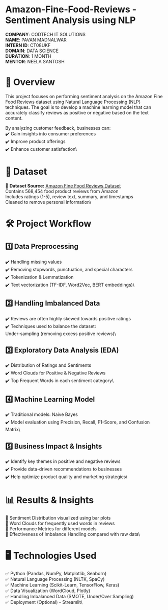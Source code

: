 # Amazon-Fine-Food-Reviews - Sentiment Analysis using NLP

**COMPANY**:  CODTECH IT SOLUTIONS\
**NAME**:  PAVAN MADNALWAR\
**INTERN ID**:  CT08UKF\
**DOMAIN**:  DATA SCIENCE\
**DURATION**: 1 MONTH\
**MENTOR**:  NEELA SANTOSH


# 📌 Overview
This project focuses on performing sentiment analysis on the Amazon Fine Food Reviews dataset using Natural Language Processing (NLP) techniques. The goal is to develop a machine learning model that can accurately classify reviews as positive or negative based on the text content.

By analyzing customer feedback, businesses can:\
✔️ Gain insights into consumer preferences\
✔️ Improve product offerings\
✔️ Enhance customer satisfaction\

# 📂 Dataset
📌 **Dataset Source:** [Amazon Fine Food Reviews Dataset](https://www.kaggle.com/datasets/snap/amazon-fine-food-reviews)\
Contains 568,454 food product reviews from Amazon\
Includes ratings (1-5), review text, summary, and timestamps\
Cleaned to remove personal information\
# 🛠 Project Workflow
## 1️⃣ Data Preprocessing
✔️ Handling missing values\
✔️ Removing stopwords, punctuation, and special characters\
✔️ Tokenization & Lemmatization\
✔️ Text vectorization (TF-IDF, Word2Vec, BERT embeddings)\

## 2️⃣ Handling Imbalanced Data
✔️ Reviews are often highly skewed towards positive ratings\
✔️ Techniques used to balance the dataset:\
    Under-sampling (removing excess positive reviews)\

## 3️⃣ Exploratory Data Analysis (EDA)
✔️ Distribution of Ratings and Sentiments\
✔️ Word Clouds for Positive & Negative Reviews\
✔️ Top Frequent Words in each sentiment category\

## 4️⃣ Machine Learning Model
✔️ Traditional models:  Naive Bayes\
✔️ Model evaluation using Precision, Recall, F1-Score, and Confusion Matrix\

## 5️⃣ Business Impact & Insights
✔️ Identify key themes in positive and negative reviews\
✔️ Provide data-driven recommendations to businesses\
✔️ Help optimize product quality and marketing strategies\

# 📊 Results & Insights
📌 Sentiment Distribution visualized using bar plots\
📌 Word Clouds for frequently used words in reviews\
📌 Performance Metrics for different models\
📌 Effectiveness of Imbalance Handling compared with raw data\

# 🖥️ Technologies Used
✅ Python (Pandas, NumPy, Matplotlib, Seaborn)\
✅ Natural Language Processing (NLTK, SpaCy)\
✅ Machine Learning (Scikit-Learn, TensorFlow, Keras)\
✅ Data Visualization (WordCloud, Plotly)\
✅ Handling Imbalanced Data (SMOTE, Under/Over Sampling)\
✅ Deployment (Optional) - Streamlit\
